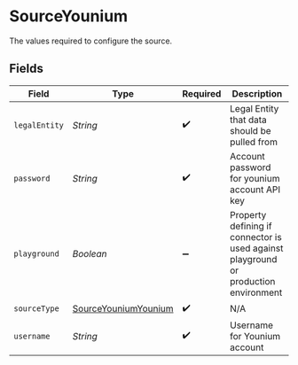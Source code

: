 # SourceYounium

The values required to configure the source.


## Fields

| Field                                                                               | Type                                                                                | Required                                                                            | Description                                                                         |
| ----------------------------------------------------------------------------------- | ----------------------------------------------------------------------------------- | ----------------------------------------------------------------------------------- | ----------------------------------------------------------------------------------- |
| `legalEntity`                                                                       | *String*                                                                            | :heavy_check_mark:                                                                  | Legal Entity that data should be pulled from                                        |
| `password`                                                                          | *String*                                                                            | :heavy_check_mark:                                                                  | Account password for younium account API key                                        |
| `playground`                                                                        | *Boolean*                                                                           | :heavy_minus_sign:                                                                  | Property defining if connector is used against playground or production environment |
| `sourceType`                                                                        | [SourceYouniumYounium](../../models/shared/SourceYouniumYounium.md)                 | :heavy_check_mark:                                                                  | N/A                                                                                 |
| `username`                                                                          | *String*                                                                            | :heavy_check_mark:                                                                  | Username for Younium account                                                        |
